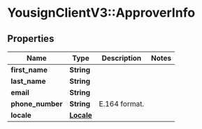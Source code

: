 # YousignClientV3::ApproverInfo

## Properties
Name | Type | Description | Notes
------------ | ------------- | ------------- | -------------
**first_name** | **String** |  | 
**last_name** | **String** |  | 
**email** | **String** |  | 
**phone_number** | **String** | E.164 format. | 
**locale** | [**Locale**](Locale.md) |  | 


